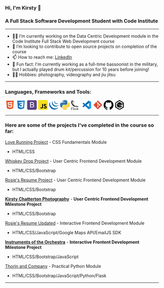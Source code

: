### Hi, I'm Kirsty 👋
### A Full Stack Software Development Student with Code Institute 

---

- 👩‍💻 I’m currently working on the Data Centric Development module in the Code Institute Full Stack Web Development course
- 👯 I’m looking to contribute to open source projects on completion of the course
- 📫 How to reach me: [LinkedIn](https://www.linkedin.com/in/kirsty-chatterton-154781a4/)
- 🥁 Fun fact: I'm currently working as a full-time bassoonist in the military, but I actually played drum kit/percussion for 10 years before joining!
- 📸🥋 Hobbies: photography, videography and jiu jitsu

---

### Languages, Frameworks and Tools:
![HTML](https://github.com/KirstChat/KirstChat/blob/master/images/html.png)
![CSS](https://github.com/KirstChat/KirstChat/blob/master/images/css.png)
![Bootstrap](https://github.com/KirstChat/KirstChat/blob/master/images/bootstrap.png)
![JavaScript](https://github.com/KirstChat/KirstChat/blob/master/images/javascript.png)
![jQuery](https://github.com/KirstChat/KirstChat/blob/master/images/jquery.png)
![Python](https://github.com/KirstChat/KirstChat/blob/master/images/python.png)
![Flask](https://github.com/KirstChat/KirstChat/blob/master/images/flask.png)
![VS Code](https://github.com/KirstChat/KirstChat/blob/master/images/vscode.png)
![Git](https://github.com/KirstChat/KirstChat/blob/master/images/git.png)
![GitHub](https://github.com/KirstChat/KirstChat/blob/master/images/github.png)
![GitPod](https://github.com/KirstChat/KirstChat/blob/master/images/gitpod.png)

---

### Here are some of the projects I've completed in the course so far:

[Love Running Project](https://github.com/KirstChat/love-running) - CSS Fundamentals Module 
- HTML/CSS
  
[Whiskey Drop Project](https://github.com/KirstChat/whiskey-drop) - User Centric Frontend Development Module 
- HTML/CSS/Bootstrap
  
[Rosie's Resume Project](https://github.com/KirstChat/rosies-resume-project) - User Centric Frontend Development Module 
- HTML/CSS/Bootstrap
  
[**Kirsty Chatterton Photography**](https://github.com/KirstChat/kirsty-chatterton-photography) - **User Centric Frontend Development Milestone Project** 
- HTML/CSS/Bootstrap

[Rosie's Resume Updated](https://github.com/KirstChat/rosies-resume-project-2) - Interactive Frontend Development Module
- HTML/CSS/JavaScript/Google Maps API/EmailJS SDK

[**Instruments of the Orchestra**](https://github.com/KirstChat/instruments-of-the-orchestra) - **Interactive Frontent Development Milestone Project**
- HTML/CSS/Bootstrap/JavaScript

[Thorin and Company](https://github.com/KirstChat/thorin-and-company-updated) - Practical Python Module
- HTML/CSS/Bootstrap/JavaScript/Python/Flask
---

